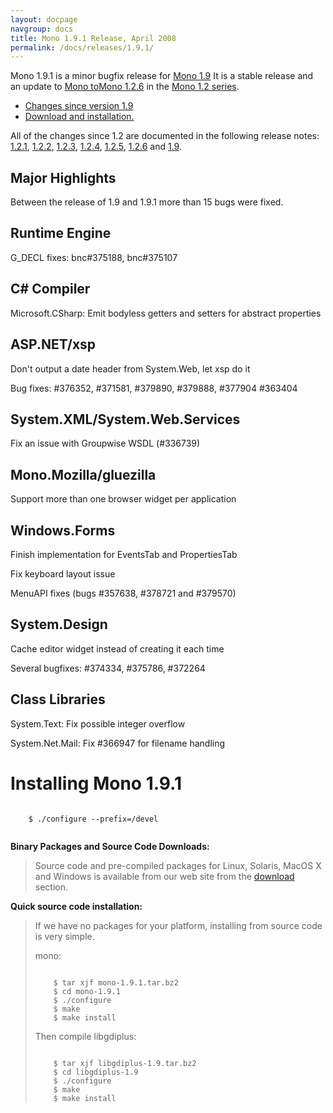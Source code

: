 ```yaml
---
layout: docpage
navgroup: docs
title: Mono 1.9.1 Release, April 2008
permalink: /docs/releases/1.9.1/
---
```


Mono 1.9.1 is a minor bugfix release for [Mono 1.9](http://www.go-mono.com/archive/1.9) It is a stable release and an update to [Mono to](http://www.go-mono.com/archive/1.2.6)[Mono 1.2.6](http://www.go-mono.com/archive/1.2.6) in the [Mono 1.2 series](http://www.go-mono.com/archive/1.2).

-   [Changes since version 1.9](#changes)
-   [Download and installation.](#install)

All of the changes since 1.2 are documented in the following release notes: [1.2.1](http://www.go-mono.com/archive/1.2.1), [1.2.2](http://www.go-mono.com/archive/1.2.2), [1.2.3](http://www.go-mono.com/archive/1.2.3), [1.2.4](http://www.go-mono.com/archive/1.2.4), [1.2.5](http://www.go-mono.com/archive/1.2.5), [1.2.6](http://www.go-mono.com/archive/1.2.6) and [1.9](http://www.go-mono.com/archive/1.9).

Major Highlights
----------------

Between the release of 1.9 and 1.9.1 more than 15 bugs were fixed.

Runtime Engine
--------------

G\_DECL fixes: bnc\#375188, bnc\#375107

C\# Compiler
------------

Microsoft.CSharp: Emit bodyless getters and setters for abstract properties

ASP.NET/xsp
-----------

Don't output a date header from System.Web, let xsp do it

Bug fixes: \#376352, \#371581, \#379890, \#379888, \#377904 \#363404

System.XML/System.Web.Services
------------------------------

Fix an issue with Groupwise WSDL (\#336739)

Mono.Mozilla/gluezilla
----------------------

Support more than one browser widget per application

Windows.Forms
-------------

Finish implementation for EventsTab and PropertiesTab

Fix keyboard layout issue

MenuAPI fixes (bugs \#357638, \#378721 and \#379570)

System.Design
-------------

Cache editor widget instead of creating it each time

Several bugfixes: \#374334, \#375786, \#372264

Class Libraries
---------------

System.Text: Fix possible integer overflow

System.Net.Mail: Fix \#366947 for filename handling

Installing Mono 1.9.1
=====================

``` shell
    
    $ ./configure --prefix=/devel
    
```

**Binary Packages and Source Code Downloads:**

> Source code and pre-compiled packages for Linux, Solaris, MacOS X and Windows is available from our web site from the [download](http://www.mono-project.com/Downloads) section.

**Quick source code installation:**

> If we have no packages for your platform, installing from source code is very simple.
>
> mono:
>
> ``` shell
>     
>     $ tar xjf mono-1.9.1.tar.bz2
>     $ cd mono-1.9.1
>     $ ./configure
>     $ make
>     $ make install
> ```
>
> Then compile libgdiplus:
>
> ``` shell
>     
>     $ tar xjf libgdiplus-1.9.tar.bz2
>     $ cd libgdiplus-1.9
>     $ ./configure
>     $ make
>     $ make install
> ```

